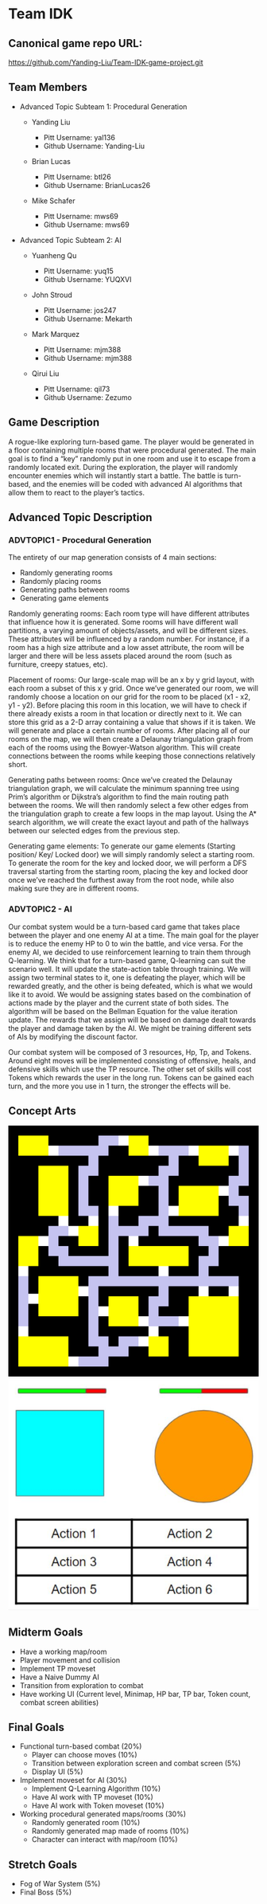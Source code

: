 # Team IDK
 
## Canonical game repo URL:
 
https://github.com/Yanding-Liu/Team-IDK-game-project.git
 
## Team Members
* Advanced Topic Subteam 1: Procedural Generation
 
    * Yanding Liu
        * Pitt Username: yal136
        * Github Username: Yanding-Liu
 
    * Brian Lucas
        * Pitt Username: btl26
        * Github Username: BrianLucas26
 
    * Mike Schafer
        * Pitt Username: mws69
        * Github Username: mws69
 
* Advanced Topic Subteam 2: AI
 
    * Yuanheng Qu
        * Pitt Username: yuq15
        * Github Username: YUQXVI
 
    * John Stroud
        * Pitt Username: jos247
        * Github Username: Mekarth
 
    * Mark Marquez
        * Pitt Username: mjm388
        * Github Username: mjm388
 
    * Qirui Liu
        * Pitt Username: qil73
        * Github Username: Zezumo
 
## Game Description
A rogue-like exploring turn-based game. The player would be generated in a floor containing multiple rooms that were procedural generated. The main goal is to find a “key” randomly put in one room and use it to escape from a randomly located exit. During the exploration, the player will randomly encounter enemies which will instantly start a battle. The battle is turn-based, and the enemies will be coded with advanced AI algorithms that allow them to react to the player’s tactics.
 
 
 
## Advanced Topic Description
 
### ADVTOPIC1 - Procedural Generation
 
The entirety of our map generation consists of 4 main sections:
- Randomly generating rooms
- Randomly placing rooms
- Generating paths between rooms
- Generating game elements
 
Randomly generating rooms:
  Each room type will have different attributes that influence how it is generated. Some rooms will have different wall partitions, a varying amount of objects/assets, and will be different sizes. These attributes will be influenced by a random number. For instance, if a room has a high size attribute and a low asset attribute, the room will be larger and there will be less assets placed around the room (such as furniture, creepy statues, etc).
 
Placement of rooms:
  Our large-scale map will be an x by y grid layout, with each room a subset of this x y grid. Once we’ve generated our room, we will randomly choose a location on our grid for the room to be placed (x1 - x2, y1 - y2). Before placing this room in this location, we will have to check if there already exists a room in that location or directly next to it. We can store this grid as a 2-D array containing a value that shows if it is taken. We will generate and place a certain number of rooms.
	After placing all of our rooms on the map, we will then create a Delaunay triangulation graph from each of the rooms using the Bowyer-Watson algorithm. This will create connections between the rooms while keeping those connections relatively short. 
 
Generating paths between rooms:
  Once we’ve created the Delaunay triangulation graph, we will calculate the minimum spanning tree using Prim’s algorithm or Dijkstra’s algorithm to find the main routing path between the rooms. We will then randomly select a few other edges from the triangulation graph to create a few loops in the map layout. 
  Using the A* search algorithm, we will create the exact layout and path of the hallways between our selected edges from the previous step. 
 
Generating game elements:
  To generate our game elements (Starting position/ Key/ Locked door) we will simply randomly select a starting room. To generate the room for the key and locked door, we will perform a DFS traversal starting from the starting room, placing the key and locked door once we’ve reached the furthest away from the root node, while also making sure they are in different rooms. 
 
   
### ADVTOPIC2 - AI
 
Our combat system would be a turn-based card game that takes place between the player and one enemy AI at a time. The main goal for the player is to reduce the enemy HP to 0 to win the battle, and vice versa. For the enemy AI, we decided to use reinforcement learning to train them through Q-learning. We think that for a turn-based game, Q-learning can suit the scenario well. It will update the state-action table through training. We will assign two terminal states to it, one is defeating the player, which will be rewarded greatly, and the other is being defeated, which is what we would like it to avoid. We would be assigning states based on the combination of actions made by the player and the current state of both sides. The algorithm will be based on the Bellman Equation for the value iteration update. The rewards that we assign will be based on damage dealt towards the player and damage taken by the AI. We might be training different sets of AIs by modifying the discount factor. 

Our combat system will be composed of 3 resources, Hp, Tp, and Tokens. Around eight moves will be implemented consisting of offensive, heals, and defensive skills which use the TP resource. The other set of skills will cost Tokens which rewards the user in the long run. Tokens can be gained each turn, and the more you use in 1 turn, the stronger the effects will be.

## Concept Arts

![Map](Team_IDK_Procedual_Generated_Layout.png)
![Combat](Team_IDK_Turn-Based_Combat.JPG)

## Midterm Goals
 
* Have a working map/room
* Player movement and collision 
* Implement TP moveset
* Have a Naive Dummy AI
* Transition from exploration to combat
* Have working UI (Current level, Minimap, HP bar, TP bar, Token count, combat screen abilities)
 
 
## Final Goals
 
* Functional turn-based combat (20%)
  * Player can choose moves (10%)
  * Transition between exploration screen and combat screen (5%)
  * Display UI (5%)
* Implement moveset for AI (30%)
  * Implement Q-Learning Algorithm (10%)
  * Have AI work with TP moveset (10%)
  * Have AI work with Token moveset (10%)
* Working procedural generated maps/rooms (30%)
  * Randomly generated room (10%)
  * Randomly generated map made of rooms (10%)
  * Character can interact with map/room (10%)
 
 
## Stretch Goals
 
* Fog of War System (5%)
* Final Boss (5%)
